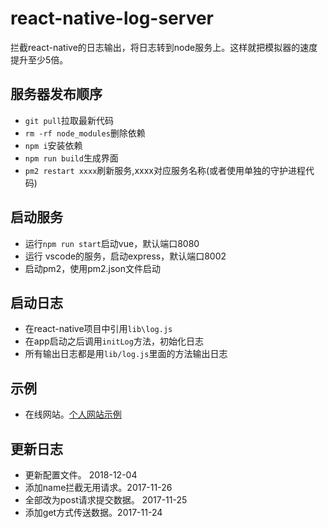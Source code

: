 # react-native-log-server
拦截react-native的日志输出，将日志转到node服务上。这样就把模拟器的速度提升至少5倍。

## 服务器发布顺序

- `git pull`拉取最新代码
- `rm -rf node_modules`删除依赖
- `npm i`安装依赖
- `npm run build`生成界面
- `pm2 restart xxxx`刷新服务,xxxx对应服务名称(或者使用单独的守护进程代码)

## 启动服务

- 运行`npm run start`启动vue，默认端口8080
- 运行 vscode的服务，启动express，默认端口8002
- 启动pm2，使用pm2.json文件启动

## 启动日志

- 在react-native项目中引用`lib\log.js`
- 在app启动之后调用`initLog`方法，初始化日志
- 所有输出日志都是用`lib/log.js`里面的方法输出日志

## 示例

- 在线网站。[个人网站示例](http://logs.guofangchao.com)

## 更新日志

- 更新配置文件。 2018-12-04
- 添加name拦截无用请求。2017-11-26
- 全部改为post请求提交数据。 2017-11-25
- 添加get方式传送数据。2017-11-24